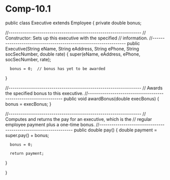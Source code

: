 # Comp-10.1

public class Executive extends Employee
{
   private double bonus;
  

   //-----------------------------------------------------------------
   //  Constructor: Sets up this executive with the specified
   //  information.
   //-----------------------------------------------------------------
   public Executive(String eName, String eAddress, String ePhone,
                    String socSecNumber, double rate)
   {
      super(eName, eAddress, ePhone, socSecNumber, rate);

      bonus = 0;  // bonus has yet to be awarded
   }

   //-----------------------------------------------------------------
   //  Awards the specified bonus to this executive.
   //-----------------------------------------------------------------
   public void awardBonus(double execBonus)
   {
      bonus = execBonus;
   }

   //-----------------------------------------------------------------
   //  Computes and returns the pay for an executive, which is the
   //  regular employee payment plus a one-time bonus.
   //-----------------------------------------------------------------
   public double pay()
   {
      double payment = super.pay() + bonus;

      bonus = 0;

      return payment;
   }
   
}
